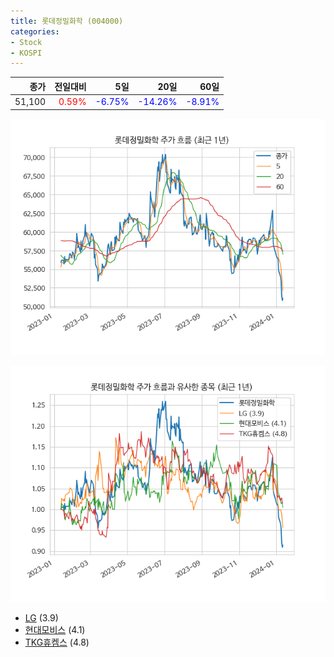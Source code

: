 ```yaml
---
title: 롯데정밀화학 (004000)
categories:
- Stock
- KOSPI
---
```


|종가|전일대비|5일|20일|60일|
|---:|-------:|--:|---:|---:|
|51,100|<span style="color: red">0.59%</span>|<span style="color: blue">-6.75%</span>|<span style="color: blue">-14.26%</span>|<span style="color: blue">-8.91%</span>|


<!-- more -->

![004000](/assets/images/stock/004000.png)

![004000](/assets/images/stock/004000_sim.png)

- [LG](/003550/) (3.9)
- [현대모비스](/012330/) (4.1)
- [TKG휴켐스](/069260/) (4.8)